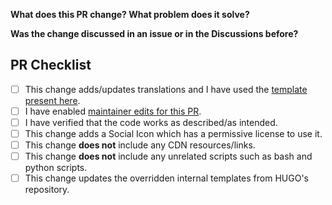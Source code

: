 <!--

## READ BEFORE OPENING A PR

Thank you for contributing to hugo-PaperMod!
Please fill out the following questions to make it easier for us to review your
changes. You do not need to check all the boxes below.

**NOTE**: PaperMod does not have any external dependencies fetched from 3rd party
CDN servers. However we do have custom Head/Footer extender templates which you can use
to add those to your website.
https://github.com/devskumar/hugo-DarkSun/wiki/FAQs#custom-head--footer

-->


**What does this PR change? What problem does it solve?**

<!--
Describe the changes and their purpose here, as detailed as and if  needed.

Please do not add 2 unrelated changes in a single PR as it is difficult to track/revert those in future.
-->


**Was the change discussed in an issue or in the Discussions before?**

<!--
Link issues and relevant Discussions posts here.

If this PR resolves an issue on GitHub, use "Closes #1234" so that the issue
is closed automatically when this PR is merged.
-->


## PR Checklist

- [ ] This change adds/updates translations and I have used the [template present here](https://github.com/devskumar/hugo-DarkSun/wiki/Translations#want-to-add-your-language-).
- [ ] I have enabled [maintainer edits for this PR](https://help.github.com/en/github/collaborating-with-issues-and-pull-requests/allowing-changes-to-a-pull-request-branch-created-from-a-fork).
- [ ] I have verified that the code works as described/as intended.
- [ ] This change adds a Social Icon which has a permissive license to use it.
- [ ] This change **does not** include any CDN resources/links.
- [ ] This change **does not** include any unrelated scripts such as bash and python scripts.
- [ ] This change updates the overridden internal templates from HUGO's repository.

